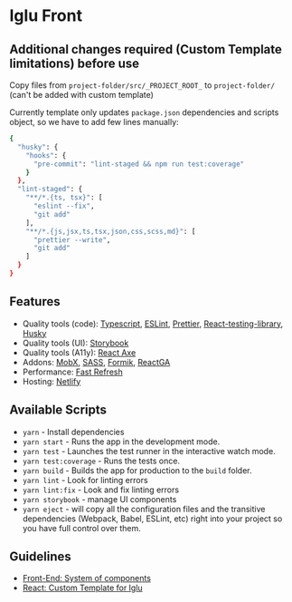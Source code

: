 # Iglu Front

## Additional changes required (Custom Template limitations) before use

Copy files from `project-folder/src/_PROJECT_ROOT_` to `project-folder/` (can't be added with custom template)

Currently template only updates `package.json` dependencies and scripts object, so we have to add few lines manually:

```sh
{
  "husky": {
    "hooks": {
      "pre-commit": "lint-staged && npm run test:coverage"
    }
  },
  "lint-staged": {
    "**/*.{ts, tsx}": [
      "eslint --fix",
      "git add"
    ],
    "**/*.{js,jsx,ts,tsx,json,css,scss,md}": [
      "prettier --write",
      "git add"
    ]
  }
}
```

## Features

- Quality tools (code): [Typescript](http://www.typescriptlang.org/), [ESLint](https://eslint.org/), [Prettier](https://prettier.io/), [React-testing-library](https://testing-library.com/docs/react-testing-library/intro), [Husky](https://github.com/typicode/husky)
- Quality tools (UI): [Storybook](https://storybook.js.org/)
- Quality tools (A11y): [React Axe](https://github.com/dequelabs/react-axe)
- Addons: [MobX](https://mobx.js.org/README.html), [SASS](https://sass-lang.com/), [Formik](https://jaredpalmer.com/formik/docs/overview), [ReactGA](https://github.com/react-ga/react-ga)
- Performance: [Fast Refresh](https://github.com/pmmmwh/react-refresh-webpack-plugin)
- Hosting: [Netlify](https://www.netlify.com)

## Available Scripts

- `yarn` - Install dependencies
- `yarn start` - Runs the app in the development mode.
- `yarn test` - Launches the test runner in the interactive watch mode.
- `yarn test:coverage` - Runs the tests once.
- `yarn build` - Builds the app for production to the `build` folder.
- `yarn lint` - Look for linting errors
- `yarn lint:fix` - Look and fix linting errors
- `yarn storybook` - manage UI components
- `yarn eject` - will copy all the configuration files and the transitive dependencies (Webpack, Babel, ESLint, etc) right into your project so you have full control over them.

## Guidelines

- [Front-End: System of components](https://medium.com/@antonaavik/front-end-system-of-components-aac7cc45f05)
- [React: Custom Template for Iglu](https://medium.com/iglu-ou/react-custom-template-for-iglu-7644e1303668)

